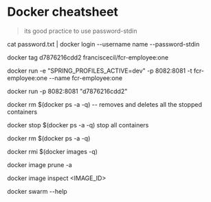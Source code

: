 # Docker  cheatsheet 

> its good practice to use password-stdin

cat password.txt | docker login --username name --password-stdin

docker tag d7876216cdd2 franciscecil/fcr-employee:one


docker run -e "SPRING_PROFILES_ACTIVE=dev" -p 8082:8081 -t fcr-employee:one --name fcr-employee:one

docker run -p 8082:8081 "d7876216cdd2"

docker rm $(docker ps -a -q) -- removes and deletes all the stopped containers


docker stop $(docker ps -a -q) stop all containers

docker rm $(docker ps -a -q)

docker rmi $(docker images -q)

docker image prune -a

docker image inspect <IMAGE_ID>
 
docker swarm --help



